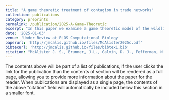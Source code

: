 ```yaml
---
title: "A game theoretic treatment of contagion in trade networks"
collection: publications
category: preprints
permalink: /publication/2025-A-Game-Theoretic
excerpt: "In this paper we examine a game theoretic model of the wildlife trade network and investigate how network structure impacts spillover risk of disease"
date: '2025-01-03'
venue: 'Under Review at PLOS Computational Biology'
paperurl: 'http://jmcalis.github.io/files/McAlister2025c.pdf'
bibtexurl: 'http://jmcalis.github.io/files/bibtex1.bib'
citation: "McAlister J. S., Brunner, J.L., Galvin, D. J., Fefferman, N.H. (2025) A Game Theoretic Treatment of Contagion in Trade Networks. Submitted to PLOS computational Biology. https://doi.org/10.48550/arXiv.2504.06905"
---
```

The contents above will be part of a list of publications, if the user clicks the link for the publication than the contents of section will be rendered as a full page, allowing you to provide more information about the paper for the reader. When publications are displayed as a single page, the contents of the above "citation" field will automatically be included below this section in a smaller font.
